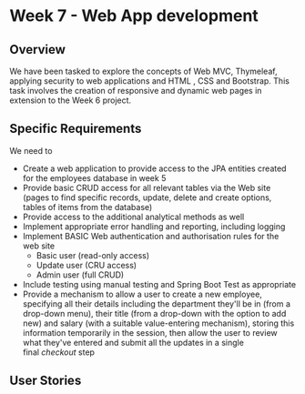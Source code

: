 # Week 7 - Web App development

## Overview
We have been tasked to explore the concepts of Web MVC, Thymeleaf, applying security to web applications and HTML , CSS and Bootstrap.
This task involves the creation of responsive and dynamic web pages in extension to the Week 6 project.
## Specific Requirements
We need to 
- Create a web application to provide access to the JPA entities created for the employees database in week 5
- Provide basic CRUD access for all relevant tables via the Web site (pages to find specific records, update, delete and create options, tables of items from the database)
- Provide access to the additional analytical methods as well
- Implement appropriate error handling and reporting, including logging
- Implement BASIC Web authentication and authorisation rules for the web site
  - Basic user (read-only access)
  - Update user (CRU access)
  - Admin user (full CRUD)
- Include testing using manual testing and Spring Boot Test as appropriate
- Provide a mechanism to allow a user to create a new employee, specifying all their details including the department they'll be in (from a drop-down menu), their title (from a drop-down with the option to add new) and salary (with a suitable value-entering mechanism), storing this information temporarily in the session, then allow the user to review what they've entered and submit all the updates in a single final *checkout* step

## User Stories

## Sprint 1

On the first day Patryk created a new repository for this extension of week 6 and mirrored the week 6 repo into this new repo.
```
In up to date week 6 local repo -
git push --mirror <gitlink> 
```

We started creating a product backlog and sprint backlog with tasks derived from the given requirements.

### Plan

We worked through one controller, DepartmentController, together so we knew what we were doing. Each controller has the CRUD methods with appropriate HTML files to display the information.
We split the tasks into development and styling (frontend) groups. The developement team on the controller and testing. The frontend team worked on styling and README. We all worked on the presentation.

| Patryk                       | Hanibal                         | Abdullah         | Liam            | Cameron            | Omari                                | Craig            |
|------------------------------|---------------------------------|------------------|-----------------|--------------------|--------------------------------------|------------------|
| Git manager, User Controller | Scrum Master, Bootstrap styling | Boostrap styling | TitleController | EmployeeController | DepartmentManagerController, logging | SalaryController |

If anyone had issues with code then they would share their screen, and we would troubleshoot together.

### Review
Most of the CRUD methods were completed, implementation of advanced methods are yet to be started.
It is harder to implement these methods than we expected.

### Retrospective

Workflow is good, progress should continue at a steady pace.

## Sprint 2

After the sprint 1 finished, we worked on the remaining tasks and worked on the presentation, security, testing...

### Plan

The plan for this sprint was:
- Finish implementing outstanding crud methods and their dynamic web pages
- Add the appropriate boostrap styling
- Add exception handling and logging
- Start JUnit testing our methods.
- Add security with user levels to API endpoints
- Complete the presentation as a group


| Patryk                              | Hanibal                         | Abdullah          | Liam            | Cameron  | Omari                                | Craig            |
|-------------------------------------|---------------------------------|-------------------|-----------------|----------|--------------------------------------|------------------|
| Git manager, Employee creation form | Scrum Master, Bootstrap styling | Bootstrap styling | TitleController | Security | DepartmentManagerController, logging | SalaryController |


### Review



### Retrospective





# Test Documentation

